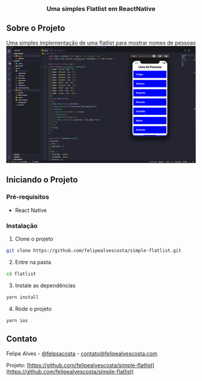 <!-- PROJECT LOGO -->
<br />
<p align="center">
    <h3 align="center">Uma simples Flatlist em ReactNative</h3>
</p>



<!-- ABOUT THE PROJECT -->
## Sobre o Projeto


Uma simples implementação de uma flatlist para mostrar nomes de pessoas
![alt text](images/screen.png)



<!-- GETTING STARTED -->
## Iniciando o Projeto

### Pré-requisitos
* React Native

### Instalação

1. Clone o projeto
```sh
git clone https://github.com/felipealvescosta/simple-flatlist.git
```

2. Entre na pasta
```sh
cd flatlist
```

3. Instale as dependências
```sh
yarn install
```
4. Rode o projeto
```JS
yarn ios
```



<!-- CONTACT -->
## Contato

Felipe Alves - [@felpsacosta](https://instagram.com/felpsacosta) - contato@felipealvescosta.com

Projeto: [https://github.com/felipealvescosta/simple-flatlist](https://github.com/felipealvescosta/simple-flatlist)
